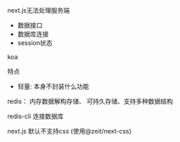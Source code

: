 
next.js无法处理服务端

- 数据接口
- 数据库连接
- session状态


koa

特点
- 轻量: 本身不封装什么功能

redis： 内存数据解构存储、 可持久存储、支持多种数据结构

redis-cli 连接数据库

next.js 默认不支持css (使用@zeit/next-css)
